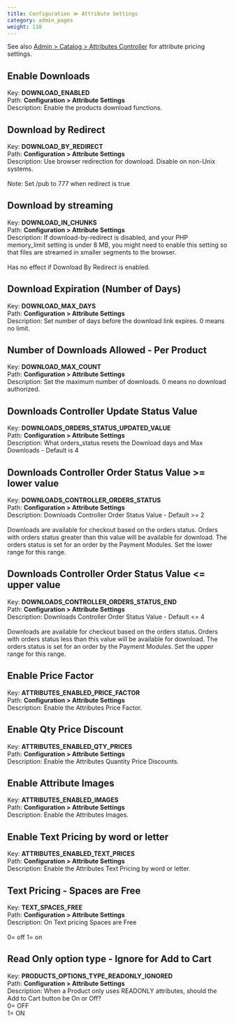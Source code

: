 ```yaml
---
title: Configuration ≫ Attribute Settings
category: admin_pages
weight: 110 
---
```


See also <a href="/user/admin_pages/catalog/attribute_controller/">Admin &gt; Catalog &gt; Attributes Controller</a> for attribute pricing settings.

<h2 id="enable_downloads">Enable Downloads</h2>

<div class='indent'>Key: <b>DOWNLOAD_ENABLED</b><br />
Path: <b>Configuration > Attribute Settings</b><br />
Description: Enable the products download functions.</div>


<h2 id="download_by_redirect">Download by Redirect</h2>

<div class='indent'>Key: <b>DOWNLOAD_BY_REDIRECT</b><br />
Path: <b>Configuration > Attribute Settings</b><br />
Description: Use browser redirection for download. Disable on non-Unix systems.<br /><br />Note: Set /pub to 777 when redirect is true</div>


<h2 id="download_by_streaming">Download by streaming</h2>

<div class='indent'>Key: <b>DOWNLOAD_IN_CHUNKS</b><br />
Path: <b>Configuration > Attribute Settings</b><br />
Description: If download-by-redirect is disabled, and your PHP memory_limit setting is under 8 MB, you might need to enable this setting so that files are streamed in smaller segments to the browser.<br /><br />Has no effect if Download By Redirect is enabled.</div>


<h2 id="download_expiration_number_of_days">Download Expiration (Number of Days)</h2>

<div class='indent'>Key: <b>DOWNLOAD_MAX_DAYS</b><br />
Path: <b>Configuration > Attribute Settings</b><br />
Description: Set number of days before the download link expires. 0 means no limit.</div>


<h2 id="number_of_downloads_allowed__per_product">Number of Downloads Allowed - Per Product</h2>

<div class='indent'>Key: <b>DOWNLOAD_MAX_COUNT</b><br />
Path: <b>Configuration > Attribute Settings</b><br />
Description: Set the maximum number of downloads. 0 means no download authorized.</div>


<h2 id="downloads_controller_update_status_value">Downloads Controller Update Status Value</h2>

<div class='indent'>Key: <b>DOWNLOADS_ORDERS_STATUS_UPDATED_VALUE</b><br />
Path: <b>Configuration > Attribute Settings</b><br />
Description: What orders_status resets the Download days and Max Downloads - Default is 4</div>


<h2 id="downloads_controller_order_status_value_GTE_lower_value">Downloads Controller Order Status Value >= lower value</h2>

<div class='indent'>Key: <b>DOWNLOADS_CONTROLLER_ORDERS_STATUS</b><br />
Path: <b>Configuration > Attribute Settings</b><br />
Description: Downloads Controller Order Status Value - Default >= 2<br /><br />Downloads are available for checkout based on the orders status. Orders with orders status greater than this value will be available for download. The orders status is set for an order by the Payment Modules. Set the lower range for this range.</div>


<h2 id="downloads_controller_order_status_value_LTE_upper_value">Downloads Controller Order Status Value <= upper value</h2>

<div class='indent'>Key: <b>DOWNLOADS_CONTROLLER_ORDERS_STATUS_END</b><br />
Path: <b>Configuration > Attribute Settings</b><br />
Description: Downloads Controller Order Status Value - Default <= 4<br /><br />Downloads are available for checkout based on the orders status. Orders with orders status less than this value will be available for download. The orders status is set for an order by the Payment Modules.  Set the upper range for this range.</div>


<h2 id="enable_price_factor">Enable Price Factor</h2>

<div class='indent'>Key: <b>ATTRIBUTES_ENABLED_PRICE_FACTOR</b><br />
Path: <b>Configuration > Attribute Settings</b><br />
Description: Enable the Attributes Price Factor.</div>


<h2 id="enable_qty_price_discount">Enable Qty Price Discount</h2>

<div class='indent'>Key: <b>ATTRIBUTES_ENABLED_QTY_PRICES</b><br />
Path: <b>Configuration > Attribute Settings</b><br />
Description: Enable the Attributes Quantity Price Discounts.</div>


<h2 id="enable_attribute_images">Enable Attribute Images</h2>

<div class='indent'>Key: <b>ATTRIBUTES_ENABLED_IMAGES</b><br />
Path: <b>Configuration > Attribute Settings</b><br />
Description: Enable the Attributes Images.</div>


<h2 id="enable_text_pricing_by_word_or_letter">Enable Text Pricing by word or letter</h2>

<div class='indent'>Key: <b>ATTRIBUTES_ENABLED_TEXT_PRICES</b><br />
Path: <b>Configuration > Attribute Settings</b><br />
Description: Enable the Attributes Text Pricing by word or letter.</div>


<h2 id="text_pricing__spaces_are_free">Text Pricing - Spaces are Free</h2>

<div class='indent'>Key: <b>TEXT_SPACES_FREE</b><br />
Path: <b>Configuration > Attribute Settings</b><br />
Description: On Text pricing Spaces are Free<br /><br />0= off 1= on</div>


<h2 id="read_only_option_type__ignore_for_add_to_cart">Read Only option type - Ignore for Add to Cart</h2>

<div class='indent'>Key: <b>PRODUCTS_OPTIONS_TYPE_READONLY_IGNORED</b><br />
Path: <b>Configuration > Attribute Settings</b><br />
Description: When a Product only uses READONLY attributes, should the Add to Cart button be On or Off?<br />0= OFF<br />1= ON</div>


